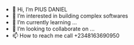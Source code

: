 - 👋 Hi, I’m PIUS DANIEL
- 👀 I’m interested in building complex softwares
- 🌱 I’m currently learning ...
- 💞️ I’m looking to collaborate on ...
- 📫 How to reach me call +2348163690950

<!---
PIUSDANIEL/PIUSDANIEL is a ✨ special ✨ repository because its `README.md` (this file) appears on your GitHub profile.
You can click the Preview link to take a look at your changes.
--->
